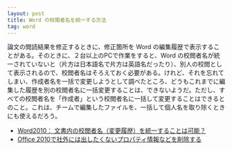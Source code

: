 ```yaml
---
layout: post
title: Word の校閲者名を統一する方法
tag: word
---
```

論文の閲読結果を修正するときに、修正箇所を Word の編集履歴で表示することがある。そのときに、２台以上のPCで作業をすると、Word の校閲者名が統一されていないと（片方は日本語名で片方は英語名だったり）、別人の校閲として表示されるので、校閲者名はそろえておく必要がある。けれど、それを忘れてしまい、作成者名を一括で変更しようとして調べたところ、どうもこれまでに編集した履歴を別の校閲者名に一括変更することは、できないようだ。ただし、すべての校閲者名を「作成者」という校閲者名に一括して変更することはできるとのこと。これは、チームで編集したファイルを、一括して個人名を取り除くときにも使えるだろう。

- [Word2010： 文書内の校閲者名（変更履歴）を統一することは可能？](http://office-qa.com/Word/wd9.htm)
- [Office 2010で社外には出したくないプロパティ情報などを削除する](http://www.atmarkit.co.jp/fwin2k/win2ktips/1392rmoffprop/rmoffprop.html)
